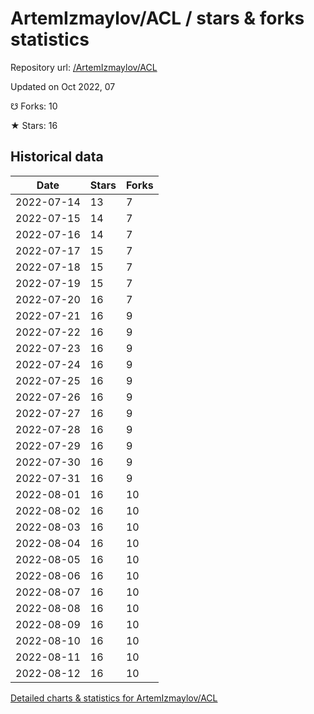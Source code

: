 # ArtemIzmaylov/ACL / stars & forks statistics

Repository url: [/ArtemIzmaylov/ACL](https://github.com/ArtemIzmaylov/ACL)

Updated on Oct 2022, 07

☋ Forks: 10

★ Stars: 16

## Historical data
| Date | Stars | Forks |
|------|-------|-------|
| 2022-07-14 | 13 | 7 | 
| 2022-07-15 | 14 | 7 | 
| 2022-07-16 | 14 | 7 | 
| 2022-07-17 | 15 | 7 | 
| 2022-07-18 | 15 | 7 | 
| 2022-07-19 | 15 | 7 | 
| 2022-07-20 | 16 | 7 | 
| 2022-07-21 | 16 | 9 | 
| 2022-07-22 | 16 | 9 | 
| 2022-07-23 | 16 | 9 | 
| 2022-07-24 | 16 | 9 | 
| 2022-07-25 | 16 | 9 | 
| 2022-07-26 | 16 | 9 | 
| 2022-07-27 | 16 | 9 | 
| 2022-07-28 | 16 | 9 | 
| 2022-07-29 | 16 | 9 | 
| 2022-07-30 | 16 | 9 | 
| 2022-07-31 | 16 | 9 | 
| 2022-08-01 | 16 | 10 | 
| 2022-08-02 | 16 | 10 | 
| 2022-08-03 | 16 | 10 | 
| 2022-08-04 | 16 | 10 | 
| 2022-08-05 | 16 | 10 | 
| 2022-08-06 | 16 | 10 | 
| 2022-08-07 | 16 | 10 | 
| 2022-08-08 | 16 | 10 | 
| 2022-08-09 | 16 | 10 | 
| 2022-08-10 | 16 | 10 | 
| 2022-08-11 | 16 | 10 | 
| 2022-08-12 | 16 | 10 | 


[Detailed charts & statistics for ArtemIzmaylov/ACL](https://reviewgithub.com/rep/ArtemIzmaylov/ACL)

